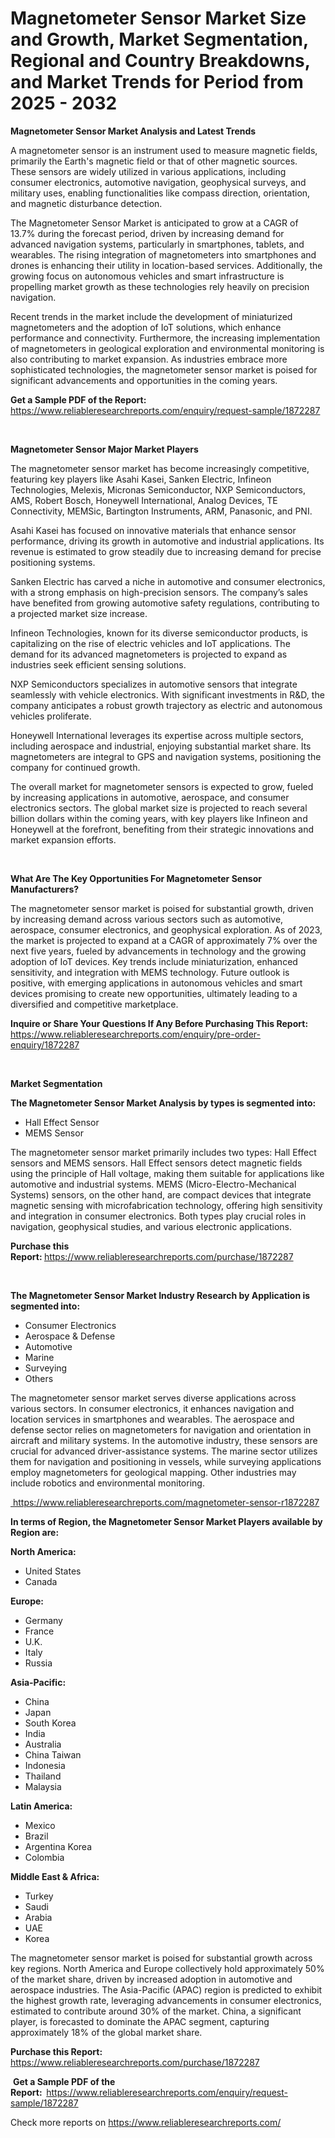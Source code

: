<p><h1>Magnetometer Sensor Market Size and Growth, Market Segmentation, Regional and Country Breakdowns, and Market Trends for Period from 2025 -  2032</h1></p><p><strong>Magnetometer Sensor Market Analysis and Latest Trends</strong></p>
<p><p>A magnetometer sensor is an instrument used to measure magnetic fields, primarily the Earth's magnetic field or that of other magnetic sources. These sensors are widely utilized in various applications, including consumer electronics, automotive navigation, geophysical surveys, and military uses, enabling functionalities like compass direction, orientation, and magnetic disturbance detection.</p><p>The Magnetometer Sensor Market is anticipated to grow at a CAGR of 13.7% during the forecast period, driven by increasing demand for advanced navigation systems, particularly in smartphones, tablets, and wearables. The rising integration of magnetometers into smartphones and drones is enhancing their utility in location-based services. Additionally, the growing focus on autonomous vehicles and smart infrastructure is propelling market growth as these technologies rely heavily on precision navigation.</p><p>Recent trends in the market include the development of miniaturized magnetometers and the adoption of IoT solutions, which enhance performance and connectivity. Furthermore, the increasing implementation of magnetometers in geological exploration and environmental monitoring is also contributing to market expansion. As industries embrace more sophisticated technologies, the magnetometer sensor market is poised for significant advancements and opportunities in the coming years.</p></p>
<p><strong>Get a Sample PDF of the Report:&nbsp;</strong> <a href="https://www.reliableresearchreports.com/enquiry/request-sample/1872287?utm_campaign=2128&utm_medium=2&utm_source=Github&utm_content=ia&utm_term=10022025&utm_id=magnetometer-sensor">https://www.reliableresearchreports.com/enquiry/request-sample/1872287</a></p>
<p>&nbsp;</p>
<p><strong>Magnetometer Sensor Major Market Players</strong></p>
<p><p>The magnetometer sensor market has become increasingly competitive, featuring key players like Asahi Kasei, Sanken Electric, Infineon Technologies, Melexis, Micronas Semiconductor, NXP Semiconductors, AMS, Robert Bosch, Honeywell International, Analog Devices, TE Connectivity, MEMSic, Bartington Instruments, ARM, Panasonic, and PNI. </p><p>Asahi Kasei has focused on innovative materials that enhance sensor performance, driving its growth in automotive and industrial applications. Its revenue is estimated to grow steadily due to increasing demand for precise positioning systems.</p><p>Sanken Electric has carved a niche in automotive and consumer electronics, with a strong emphasis on high-precision sensors. The company’s sales have benefited from growing automotive safety regulations, contributing to a projected market size increase.</p><p>Infineon Technologies, known for its diverse semiconductor products, is capitalizing on the rise of electric vehicles and IoT applications. The demand for its advanced magnetometers is projected to expand as industries seek efficient sensing solutions.</p><p>NXP Semiconductors specializes in automotive sensors that integrate seamlessly with vehicle electronics. With significant investments in R&D, the company anticipates a robust growth trajectory as electric and autonomous vehicles proliferate.</p><p>Honeywell International leverages its expertise across multiple sectors, including aerospace and industrial, enjoying substantial market share. Its magnetometers are integral to GPS and navigation systems, positioning the company for continued growth.</p><p>The overall market for magnetometer sensors is expected to grow, fueled by increasing applications in automotive, aerospace, and consumer electronics sectors. The global market size is projected to reach several billion dollars within the coming years, with key players like Infineon and Honeywell at the forefront, benefiting from their strategic innovations and market expansion efforts.</p></p>
<p>&nbsp;</p>
<p><strong>What Are The Key Opportunities For Magnetometer Sensor Manufacturers?</strong></p>
<p><p>The magnetometer sensor market is poised for substantial growth, driven by increasing demand across various sectors such as automotive, aerospace, consumer electronics, and geophysical exploration. As of 2023, the market is projected to expand at a CAGR of approximately 7% over the next five years, fueled by advancements in technology and the growing adoption of IoT devices. Key trends include miniaturization, enhanced sensitivity, and integration with MEMS technology. Future outlook is positive, with emerging applications in autonomous vehicles and smart devices promising to create new opportunities, ultimately leading to a diversified and competitive marketplace.</p></p>
<p><strong>Inquire or Share Your Questions If Any Before Purchasing This Report:</strong> <a href="https://www.reliableresearchreports.com/enquiry/pre-order-enquiry/1872287?utm_campaign=2128&utm_medium=2&utm_source=Github&utm_content=ia&utm_term=10022025&utm_id=magnetometer-sensor">https://www.reliableresearchreports.com/enquiry/pre-order-enquiry/1872287</a></p>
<p>&nbsp;</p>
<p><strong>Market Segmentation</strong></p>
<p><strong>The Magnetometer Sensor Market Analysis by types is segmented into:</strong></p>
<p><ul><li>Hall Effect Sensor</li><li>MEMS Sensor</li></ul></p>
<p><p>The magnetometer sensor market primarily includes two types: Hall Effect sensors and MEMS sensors. Hall Effect sensors detect magnetic fields using the principle of Hall voltage, making them suitable for applications like automotive and industrial systems. MEMS (Micro-Electro-Mechanical Systems) sensors, on the other hand, are compact devices that integrate magnetic sensing with microfabrication technology, offering high sensitivity and integration in consumer electronics. Both types play crucial roles in navigation, geophysical studies, and various electronic applications.</p></p>
<p><strong>Purchase this Report:&nbsp;</strong><a href="https://www.reliableresearchreports.com/purchase/1872287?utm_campaign=2128&utm_medium=2&utm_source=Github&utm_content=ia&utm_term=10022025&utm_id=magnetometer-sensor">https://www.reliableresearchreports.com/purchase/1872287</a></p>
<p>&nbsp;</p>
<p><strong>The Magnetometer Sensor Market Industry Research by Application is segmented into:</strong></p>
<p><ul><li>Consumer Electronics</li><li>Aerospace & Defense</li><li>Automotive</li><li>Marine</li><li>Surveying</li><li>Others</li></ul></p>
<p><p>The magnetometer sensor market serves diverse applications across various sectors. In consumer electronics, it enhances navigation and location services in smartphones and wearables. The aerospace and defense sector relies on magnetometers for navigation and orientation in aircraft and military systems. In the automotive industry, these sensors are crucial for advanced driver-assistance systems. The marine sector utilizes them for navigation and positioning in vessels, while surveying applications employ magnetometers for geological mapping. Other industries may include robotics and environmental monitoring.</p></p>
<p><a href="https://www.reliableresearchreports.com/magnetometer-sensor-r1872287?utm_campaign=2128&utm_medium=2&utm_source=Github&utm_content=ia&utm_term=10022025&utm_id=magnetometer-sensor">&nbsp;https://www.reliableresearchreports.com/magnetometer-sensor-r1872287</a></p>
<p><strong>In terms of Region, the Magnetometer Sensor Market Players available by Region are:</strong></p>
<p>
    <p> <strong> North America: </strong>
        <ul>
            <li>United States</li>
            <li>Canada</li>
        </ul>
        </p> 
    <p> <strong> Europe: </strong>
        <ul>
            <li>Germany</li>
            <li>France</li>
            <li>U.K.</li>
            <li>Italy</li>
            <li>Russia</li>
        </ul>
        </p> 
    <p> <strong> Asia-Pacific: </strong>
        <ul>
            <li>China</li>
            <li>Japan</li>
            <li>South Korea</li>
            <li>India</li>
            <li>Australia</li>
            <li>China Taiwan</li>
            <li>Indonesia</li>
            <li>Thailand</li>
            <li>Malaysia</li>
        </ul>
        </p> 
    <p> <strong> Latin America: </strong>
        <ul>
            <li>Mexico</li>
            <li>Brazil</li>
            <li>Argentina Korea</li>
            <li>Colombia</li>
        </ul>
        </p> 
    <p> <strong> Middle East & Africa: </strong>
        <ul>
            <li>Turkey</li>
            <li>Saudi</li>
            <li>Arabia</li>
            <li>UAE</li>
            <li>Korea</li>
        </ul>
    </p>
    </p>
<p><p>The magnetometer sensor market is poised for substantial growth across key regions. North America and Europe collectively hold approximately 50% of the market share, driven by increased adoption in automotive and aerospace industries. The Asia-Pacific (APAC) region is predicted to exhibit the highest growth rate, leveraging advancements in consumer electronics, estimated to contribute around 30% of the market. China, a significant player, is forecasted to dominate the APAC segment, capturing approximately 18% of the global market share.</p></p>
<p><strong>Purchase this Report: </strong><a href="https://www.reliableresearchreports.com/purchase/1872287?utm_campaign=2128&utm_medium=2&utm_source=Github&utm_content=ia&utm_term=10022025&utm_id=magnetometer-sensor">https://www.reliableresearchreports.com/purchase/1872287</a></p>
<p>&nbsp;<strong>Get a Sample PDF of the Report:&nbsp;&nbsp;</strong><a href="https://www.reliableresearchreports.com/enquiry/request-sample/1872287?utm_campaign=2128&utm_medium=2&utm_source=Github&utm_content=ia&utm_term=10022025&utm_id=magnetometer-sensor">https://www.reliableresearchreports.com/enquiry/request-sample/1872287</a></p>
<p><strong></strong></p>
<p>Check more reports on <a href="https://www.reliableresearchreports.com/?utm_campaign=2128&utm_medium=2&utm_source=Github&utm_content=ia&utm_term=10022025&utm_id=magnetometer-sensor">https://www.reliableresearchreports.com/</a></p>